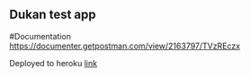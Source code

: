 ## Dukan test app

#Documentation
https://documenter.getpostman.com/view/2163797/TVzREczx

Deployed to heroku [link](https://dukan-test-app.herokuapp.com/)
